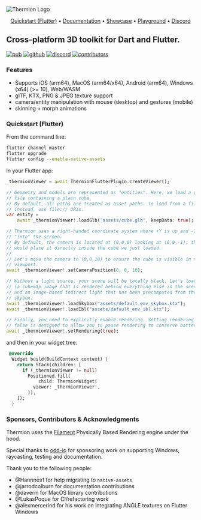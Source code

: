 ![Thermion Logo](docs/logo.png)

<p align="center">
  <a href="https://thermion.dev/quickstart">Quickstart (Flutter)</a> •
  <a href="https://thermion.dev/">Documentation</a> •
  <a href="https://thermion.dev/examples">Showcase</a> •
  <a href="https://dartpad.thermion.dev/">Playground</a> •
  <a href="https://discord.gg/h2VdDK3EAQ">Discord</a>
</p>

## Cross-platform 3D toolkit for Dart and Flutter.

<a href="https://pub.dev/packages/thermion_dart"><img src="https://img.shields.io/pub/v/thermion_dart?label=pub.dev&labelColor=333940&logo=dart&color=00589B" alt="pub"></a>
<a href="https://github.com/nmfisher/thermion"><img src="https://img.shields.io/github/stars/nmfisher/flutter_filament?style=flat&label=stars&labelColor=333940&color=8957e5&logo=github" alt="github"></a>
<a href="https://discord.gg/h2VdDK3EAQ"><img src="https://img.shields.io/discord/993167615587520602?logo=discord&logoColor=fff&labelColor=333940" alt="discord"></a>
<a href="https://github.com/nmfisher/thermion"><img src="https://img.shields.io/github/contributors/nmfisher/flutter_filament?logo=github&labelColor=333940" alt="contributors"></a>

### Features

- Supports iOS (arm64), MacOS (arm64/x64), Android (arm64), Windows (x64) (>= 10), Web/WASM 
- glTF, KTX, PNG & JPEG texture support
- camera/entity manipulation with mouse (desktop) and gestures (mobile)
- skinning + morph animations

### Quickstart (Flutter)

From the command line:

```bash
flutter channel master
flutter upgrade
flutter config --enable-native-assets  
```

In your Flutter app:

```dart
_thermionViewer = await ThermionFlutterPlugin.createViewer();

// Geometry and models are represented as "entities". Here, we load a glTF
// file containing a plain cube.
// By default, all paths are treated as asset paths. To load from a file 
// instead, use file:// URIs.
var entity =
    await _thermionViewer!.loadGlb("assets/cube.glb", keepData: true);

// Thermion uses a right-handed coordinate system where +Y is up and -Z is
// "into" the screen.
// By default, the camera is located at (0,0,0) looking at (0,0,-1); this
// would place it directly inside the cube we just loaded.
//
// Let's move the camera to (0,0,10) to ensure the cube is visible in the
// viewport.
await _thermionViewer!.setCameraPosition(0, 0, 10);

// Without a light source, your scene will be totally black. Let's load a skybox
// (a cubemap image that is rendered behind everything else in the scene)
// and an image-based indirect light that has been precomputed from the same
// skybox.
await _thermionViewer!.loadSkybox("assets/default_env_skybox.ktx");
await _thermionViewer!.loadIbl("assets/default_env_ibl.ktx");

// Finally, you need to explicitly enable rendering. Setting rendering to
// false is designed to allow you to pause rendering to conserve battery life
await _thermionViewer!.setRendering(true);
```

and then in your widget tree:
```dart
 @override
  Widget build(BuildContext context) {
    return Stack(children: [
      if (_thermionViewer != null)
        Positioned.fill(
            child: ThermionWidget(
          viewer: _thermionViewer!,
        )),
    ]);
  }
```

### Sponsors, Contributors & Acknowledgments

Thermion uses the [Filament](https://github.com/google/filament) Physically Based Rendering engine under the hood.

Special thanks to [odd-io](https://github.com/odd-io/) for sponsoring work on supporting Windows, raycasting, testing and documentation.

Thank you to the following people:

- @Hannnes1 for help migrating to `native-assets`
- @jarrodcolburn for documentation contributions
- @daverin for MacOS library contributions
- @LukasPoque for CI/refactoring work
- @alexmercerind for his work on integrating ANGLE textures on Flutter Windows

